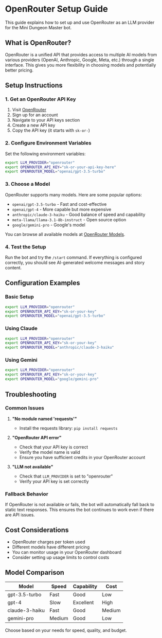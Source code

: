 # OpenRouter Setup Guide

This guide explains how to set up and use OpenRouter as an LLM provider for the Mini Dungeon Master bot.

## What is OpenRouter?

OpenRouter is a unified API that provides access to multiple AI models from various providers (OpenAI, Anthropic, Google, Meta, etc.) through a single interface. This gives you more flexibility in choosing models and potentially better pricing.

## Setup Instructions

### 1. Get an OpenRouter API Key

1. Visit [OpenRouter](https://openrouter.ai/)
2. Sign up for an account
3. Navigate to your API keys section
4. Create a new API key
5. Copy the API key (it starts with `sk-or-`)

### 2. Configure Environment Variables

Set the following environment variables:

```bash
export LLM_PROVIDER="openrouter"
export OPENROUTER_API_KEY="sk-or-your-api-key-here"
export OPENROUTER_MODEL="openai/gpt-3.5-turbo"
```

### 3. Choose a Model

OpenRouter supports many models. Here are some popular options:

- `openai/gpt-3.5-turbo` - Fast and cost-effective
- `openai/gpt-4` - More capable but more expensive
- `anthropic/claude-3-haiku` - Good balance of speed and capability
- `meta-llama/llama-3.1-8b-instruct` - Open source option
- `google/gemini-pro` - Google's model

You can browse all available models at [OpenRouter Models](https://openrouter.ai/models).

### 4. Test the Setup

Run the bot and try the `/start` command. If everything is configured correctly, you should see AI-generated welcome messages and story content.

## Configuration Examples

### Basic Setup
```bash
export LLM_PROVIDER="openrouter"
export OPENROUTER_API_KEY="sk-or-your-key"
export OPENROUTER_MODEL="openai/gpt-3.5-turbo"
```

### Using Claude
```bash
export LLM_PROVIDER="openrouter"
export OPENROUTER_API_KEY="sk-or-your-key"
export OPENROUTER_MODEL="anthropic/claude-3-haiku"
```

### Using Gemini
```bash
export LLM_PROVIDER="openrouter"
export OPENROUTER_API_KEY="sk-or-your-key"
export OPENROUTER_MODEL="google/gemini-pro"
```

## Troubleshooting

### Common Issues

1. **"No module named 'requests'"**
   - Install the requests library: `pip install requests`

2. **"OpenRouter API error"**
   - Check that your API key is correct
   - Verify the model name is valid
   - Ensure you have sufficient credits in your OpenRouter account

3. **"LLM not available"**
   - Check that `LLM_PROVIDER` is set to "openrouter"
   - Verify your API key is set correctly

### Fallback Behavior

If OpenRouter is not available or fails, the bot will automatically fall back to static text responses. This ensures the bot continues to work even if there are API issues.

## Cost Considerations

- OpenRouter charges per token used
- Different models have different pricing
- You can monitor usage in your OpenRouter dashboard
- Consider setting up usage limits to control costs

## Model Comparison

| Model | Speed | Capability | Cost |
|-------|-------|------------|------|
| gpt-3.5-turbo | Fast | Good | Low |
| gpt-4 | Slow | Excellent | High |
| claude-3-haiku | Fast | Good | Medium |
| gemini-pro | Medium | Good | Low |

Choose based on your needs for speed, quality, and budget.